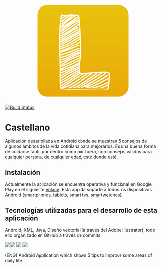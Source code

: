 # <center>![Lifez](app/src/main/res/drawable/logo.png)</center>

[![Build Status](https://travis-ci.org/cvazquezlos/Lifez.svg?branch=master)](https://travis-ci.org/cvazquezlos/Lifez)

# Castellano

Aplicación desarrollada en Android donde se muestran 5 consejos de algunos ámbitos de la vida cotidiana para mejorarlos. Es una buena forma de cuidarse tanto por dentro como por fuera, con consejos válidos para cualquier persona, de cualquier edad, esté donde esté.

## Instalación

Actualmente la aplicación se encuentra operativa y funcional en Google Play en el siguiente [enlace](https://play.google.com/store/apps/details?id=com.carlosvlosada.android.lifez). Esta app da soporte a todos los dispositivos Android (smartphones, tablets, smart tvs, smartwatches).

## Tecnologías utilizadas para el desarrollo de esta aplicación

Android, XML, Java, Diseño vectorial (a través del Adobe Illustrator), todo ello organizado en GitHub a través de commits.

<img src="http://findicons.com/files/icons/1008/quiet/256/java.png" width="70"><img src="http://icons.iconarchive.com/icons/carlosjj/google-jfk/128/android-icon.png" width="70"> <img src="http://www.brandsoftheworld.com/sites/default/files/styles/logo-thumbnail/public/122012/image_01_0.png?itok=1YJImeF8" width="70"> <img src="http://4.bp.blogspot.com/-IgIpwmQfvSs/UoxpFpMZ2QI/AAAAAAAAAB8/QHsNKgYWe6s/s1600/523px-Text-xml.svg.png" width="70">


(ENG) Android Application which shows 5 tips to improve some areas of daily life
